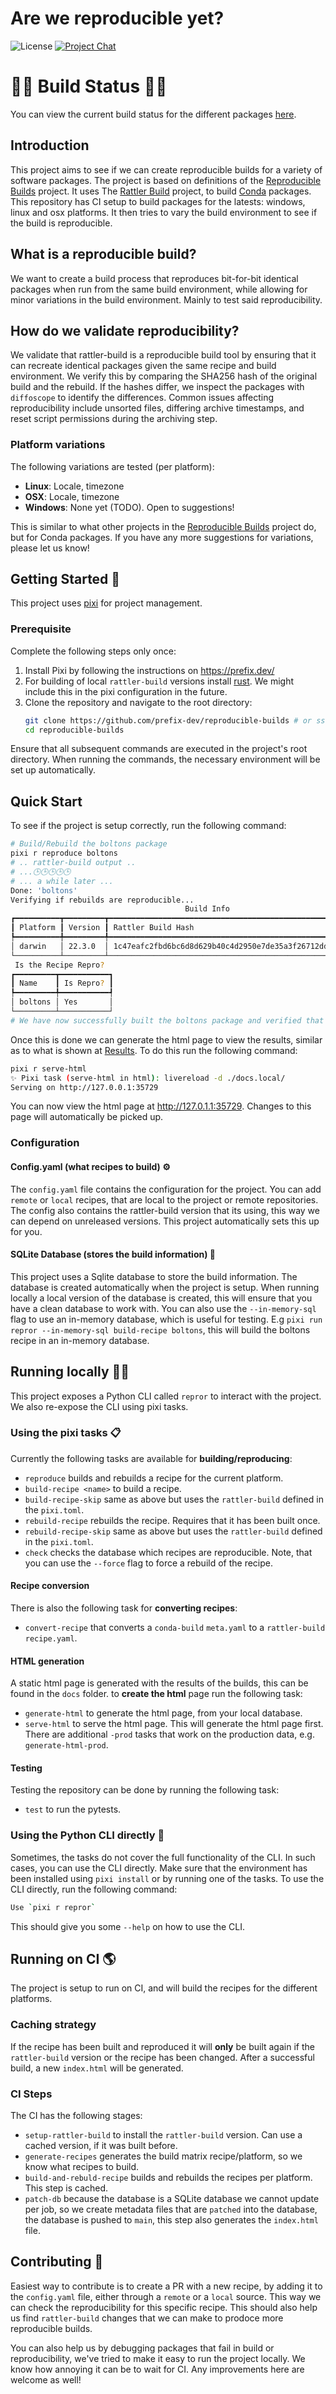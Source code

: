 # Are we reproducible yet?

![License][license-badge]
[![Project Chat][chat-badge]][chat-url]

[license-badge]: https://img.shields.io/badge/license-BSD--3--Clause-blue?style=flat-square
[chat-badge]: https://img.shields.io/discord/1082332781146800168.svg?label=&logo=discord&logoColor=ffffff&color=7389D8&labelColor=6A7EC2&style=flat-square
[chat-url]: https://discord.gg/kKV8ZxyzY4

# 🏁🏁 Build Status 🏁🏁
You can view the current build status for the different packages [here](https://prefix-dev.github.io/reproducible-builds/).

## Introduction
This project aims to see if we can create reproducible builds for a variety of software packages.
The project is based on definitions of the [Reproducible Builds](https://reproducible-builds.org/) project.
It uses The [Rattler Build](https://github.com/prefix-dev/rattler-build) project, to build [Conda](https://docs.conda.io/projects/conda-build/en/latest/resources/package-spec.html) packages.
This repository has CI setup to build packages for the latests: windows, linux and osx platforms.
It then tries to vary the build environment to see if the build is reproducible.

## What is a reproducible build?
We want to create a build process that reproduces bit-for-bit identical packages when run from the same build environment, while allowing for minor variations in the build environment. Mainly to test said reproducibility.

## How do we validate reproducibility?
We validate that rattler-build is a reproducible build tool by ensuring that it can recreate identical packages given the same recipe and build environment. We verify this by comparing the SHA256 hash of the original build and the rebuild. If the hashes differ, we inspect the packages with `diffoscope` to identify the differences. Common issues affecting reproducibility include unsorted files, differing archive timestamps, and reset script permissions during the archiving step.

### Platform variations
The following variations are tested (per platform):
* **Linux**: Locale, timezone
* **OSX**: Locale, timezone
* **Windows**: None yet (TODO). Open to suggestions!

This is similar to what other projects in the [Reproducible Builds](https://reproducible-builds.org/) project do, but for Conda packages.
If you have any more suggestions for variations, please let us know!

## Getting Started 🚀
This project uses [pixi](https://github.com/prefix-dev/pixi) for project management.

### Prerequisite
Complete the following steps only once:

1. Install Pixi by following the instructions on https://prefix.dev/
2. For building of local `rattler-build` versions install [rust](https://rustup.rs/). We might include this in the pixi configuration in the future.
3. Clone the repository and navigate to the root directory:
    ```bash
    git clone https://github.com/prefix-dev/reproducible-builds # or ssh
    cd reproducible-builds
    ```
Ensure that all subsequent commands are executed in the project's root directory. When running the commands, the necessary environment will be set up automatically.

## Quick Start
To see if the project is setup correctly, run the following command:

```bash
# Build/Rebuild the boltons package
pixi r reproduce boltons
# .. rattler-build output ..
# ...🕒🕒🕒🕒🕒
# ... a while later ...
Done: 'boltons'
Verifying if rebuilds are reproducible...
                                       Build Info
┏━━━━━━━━━━┳━━━━━━━━━┳━━━━━━━━━━━━━━━━━━━━━━━━━━━━━━━━━━━━━━━━━━━━━━━━━━━━━━━━━━━━━━━━━━┓
┃ Platform ┃ Version ┃ Rattler Build Hash                                               ┃
┡━━━━━━━━━━╇━━━━━━━━━╇━━━━━━━━━━━━━━━━━━━━━━━━━━━━━━━━━━━━━━━━━━━━━━━━━━━━━━━━━━━━━━━━━━┩
│ darwin   │ 22.3.0  │ 1c47eafc2fbd6bc6d8d629b40c4d2950e7de35a3f26712dd5d4eeba26dd33aba │
└──────────┴─────────┴──────────────────────────────────────────────────────────────────┘
 Is the Recipe Repro?
┏━━━━━━━━━┳━━━━━━━━━━━┓
┃ Name    ┃ Is Repro? ┃
┡━━━━━━━━━╇━━━━━━━━━━━┩
│ boltons │ Yes       │
└─────────┴───────────┘
# We have now successfully built the boltons package and verified that it is reproducible.
```
Once this is done we can generate the html page to view the results, similar as to what is shown at [Results](https://prefix-dev.github.io/reproducible-builds/). To do this run the following command:

```bash
pixi r serve-html
✨ Pixi task (serve-html in html): livereload -d ./docs.local/
Serving on http://127.0.0.1:35729
```

You can now view the html page at http://127.0.1.1:35729. Changes to this page will automatically be picked up.

### Configuration
#### Config.yaml (what recipes to build) ⚙️
The `config.yaml` file contains the configuration for the project. You can add `remote` or `local` recipes, that are local to the project or remote repositories.
The config also contains the rattler-build version that its using, this way we can depend on unreleased versions. This project automatically sets this up for you.

#### SQLite Database (stores the build information) 📕
This project uses a Sqlite database to store the build information. The database is created automatically when the project is setup.
When running locally a local version of the database is created, this will ensure that you have a clean database to work with.
You can also use the `--in-memory-sql` flag to use an in-memory database, which is useful for testing.
E.g `pixi run repror --in-memory-sql build-recipe boltons`, this will build the boltons recipe in an in-memory database.

## Running locally 🏃‍♂️
This project exposes a Python CLI called `repror` to interact with the project. We also re-expose the CLI using pixi tasks.

### Using the pixi tasks 📋
Currently the following tasks are available for **building/reproducing**:
* `reproduce` builds and rebuilds a recipe for the current platform.
* `build-recipe <name>` to build a recipe.
* `build-recipe-skip` same as above but uses the `rattler-build` defined in the `pixi.toml`.
* `rebuild-recipe` rebuilds the recipe. Requires that it has been built once.
* `rebuild-recipe-skip` same as above but uses the `rattler-build` defined in the `pixi.toml`.
* `check` checks the database which recipes are reproducible.
Note, that you can use the `--force` flag to force a rebuild of the recipe.

#### Recipe conversion
There is also the following task for **converting recipes**:
* `convert-recipe` that converts a `conda-build` `meta.yaml` to a `rattler-build` `recipe.yaml`.

#### HTML generation
A static html page is generated with the results of the builds, this can be found in the `docs` folder.
to **create the html** page run the following task:
* `generate-html` to generate the html page, from your local database.
* `serve-html` to serve the html page. This will generate the html page first.
There are additional `-prod` tasks that work on the production data, e.g. `generate-html-prod`.

#### Testing
Testing the repository can be done by running the following task:
* `test` to run the pytests.

### Using the Python CLI directly 🐍
Sometimes, the tasks do not cover the full functionality of the CLI. In such cases, you can use the CLI directly. Make sure that the environment has been installed using `pixi install` or by running one of the tasks.
To use the CLI directly, run the following command:

```bash
Use `pixi r repror`
```

This should give you some `--help` on how to use the CLI.

## Running on CI 🌎
The project is setup to run on CI, and will build the recipes for the different platforms.

### Caching strategy
If the recipe has been built and reproduced it will **only** be built again if the `rattler-build` version or the recipe has been changed.
After a successful build, a new `index.html` will be generated.

### CI Steps
The CI has the following stages:
* `setup-rattler-build` to install the `rattler-build` version. Can use a cached version, if it was built before.
* `generate-recipes` generates the build matrix recipe/platform, so we know what recipes to build.
* `build-and-rebuld-recipe` builds and rebuilds the recipes per platform. This step is cached.
* `patch-db` because the database is a SQLite database we cannot update per job, so we create metadata files that are `patched` into the database, the database is pushed to `main`, this step also generates the `index.html` file.


## Contributing 🤝
Easiest way to contribute is to create a PR with a new recipe, by adding it to the `config.yaml` file, either through a `remote` or a `local` source. This way we can check
the reproducibility for this specific recipe. This should also help us find `rattler-build` changes that we can make to prodoce more reproducible builds.

You can also help us by debugging packages that fail in build or reproducibility, we've tried to make it easy to run the project locally. We know how annoying it can be to wait for CI. Any improvements here are welcome as well!
